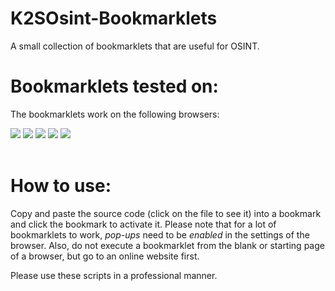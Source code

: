 # K2SOsint-Bookmarklets
A small collection of bookmarklets that are useful for OSINT.

# Bookmarklets tested on:
The bookmarklets work on the following browsers:
<p float="left">
<img src="https://img.shields.io/badge/Brave-FF7139?style=for-the-badge&logo=Brave&logoColor=white">
<img src="https://img.shields.io/badge/Google_chrome-4285F4?style=for-the-badge&logo=Google-chrome&logoColor=white">
<img src="https://img.shields.io/badge/Firefox_Browser-FF7139?style=for-the-badge&logo=Firefox-Browser&logoColor=white">
<img src="https://img.shields.io/badge/Safari-BF40BF?style=for-the-badge&logo=Safari&logoColor=white">
<img src="https://img.shields.io/badge/Microsoft_Edge-0078D7?style=for-the-badge&logo=Microsoft-edge&logoColor=white">
<br>
<br>
  
# How to use:
Copy and paste the source code (click on the file to see it) into a bookmark and click the bookmark to activate it. Please note that for a lot of bookmarklets to work, *pop-ups* need to be *enabled* in the settings of the browser. Also, do not execute a bookmarklet from the blank or starting page of a browser, but go to an online website first.

Please use these scripts in a professional manner.
